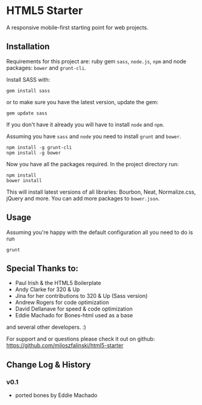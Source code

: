 # HTML5 Starter

A responsive mobile-first starting point for web projects.

## Installation

Requirements for this project are: ruby gem `sass`, `node.js`, `npm` and node packages: `bower` and `grunt-cli`.

Install SASS with:
```shell
gem install sass
```

or to make sure you have the latest version, update the gem:
```shell
gem update sass
```

If you don't have it already you will have to install `node` and `npm`.

Assuming you have `sass` and `node` you need to install `grunt` and `bower`.

```shell
npm install -g grunt-cli
npm install -g bower
```

Now you have all the packages required. In the project directory run:

```shell
npm install
bower install
```
This will install latest versions of all libraries: Bourbon, Neat, Normalize.css, jQuery and more. You can add more packages to `bower.json`.

## Usage

Assuming you're happy with the default configuration all you need to do is run 
```shell
grunt
```

## Special Thanks to:
- Paul Irish & the HTML5 Boilerplate
- Andy Clarke for 320 & Up
- Jina for her contributions to 320 & Up (Sass version)
- Andrew Rogers for code optimization
- David Dellanave for speed & code optimization
- Eddie Machado for Bones-html used as a base

and several other developers. :)

For support and or questions please check it out on github:
https://github.com/miloszfalinski/html5-starter


## Change Log & History

### v0.1 
- ported bones by Eddie Machado
